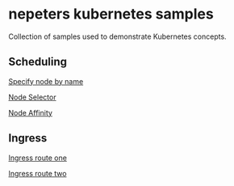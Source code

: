 # nepeters kubernetes samples

Collection of samples used to demonstrate Kubernetes concepts.

## Scheduling

[Specify node by name][node-name]

[Node Selector][node-selector]

[Node Affinity][node-affinity]

## Ingress

[Ingress route one][ingress-path-1]

[Ingress route two][ingress-path-2]


<!-- LINKS -->
[node-name]: https://github.com/neilpeterson/kubernetes-demos/blob/master/kubernetes-scheduling-samples/1-node-name.yaml
[node-selector]: https://github.com/neilpeterson/kubernetes-demos/blob/master/kubernetes-scheduling-samples/2-node-selector.yaml
[node-affinity]: https://github.com/neilpeterson/kubernetes-demos/blob/master/kubernetes-scheduling-samples/3-node-affinity.yaml
[ingress-path-1]: https://github.com/neilpeterson/kubernetes-demos/blob/master/kubernetes-ingress-samples/1-ingress-sample-one.yaml
[ingress-path-2]: https://github.com/neilpeterson/kubernetes-demos/blob/master/kubernetes-ingress-samples/2-ingress-sample-two.yaml
